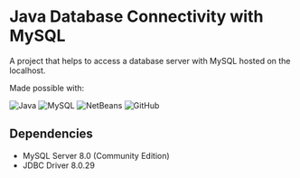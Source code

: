 # Java Database Connectivity with MySQL
A project that helps to access a database server with MySQL hosted on the localhost.

Made possible with: 

![Java](https://img.shields.io/badge/java-%23ED8B00.svg?style=for-the-badge&logo=java&logoColor=white) 
![MySQL](https://img.shields.io/badge/MySQL-005C84?style=for-the-badge&logo=mysql&logoColor=white) 
![NetBeans](https://img.shields.io/badge/apache%20netbeans-1B6AC6?style=for-the-badge&logo=apache%20netbeans%20IDE&logoColor=white) 
![GitHub](https://img.shields.io/badge/GitHub-100000?style=for-the-badge&logo=github&logoColor=white) 

## Dependencies 

- MySQL Server 8.0 (Community Edition)
- JDBC Driver 8.0.29